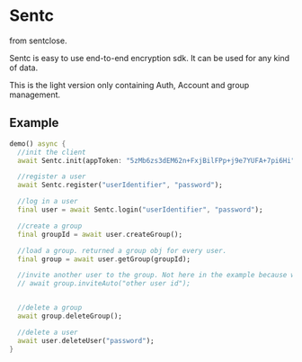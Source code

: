 # Sentc

from sentclose.

Sentc is easy to use end-to-end encryption sdk. It can be used for any kind of data.

This is the light version only containing Auth, Account and group management.

## Example

````dart
demo() async {
  //init the client
  await Sentc.init(appToken: "5zMb6zs3dEM62n+FxjBilFPp+j9e7YUFA+7pi6Hi");

  //register a user
  await Sentc.register("userIdentifier", "password");

  //log in a user
  final user = await Sentc.login("userIdentifier", "password");

  //create a group
  final groupId = await user.createGroup();

  //load a group. returned a group obj for every user.
  final group = await user.getGroup(groupId);

  //invite another user to the group. Not here in the example because we only got one user so far
  // await group.inviteAuto("other user id");


  //delete a group
  await group.deleteGroup();

  //delete a user
  await user.deleteUser("password");
}
````
